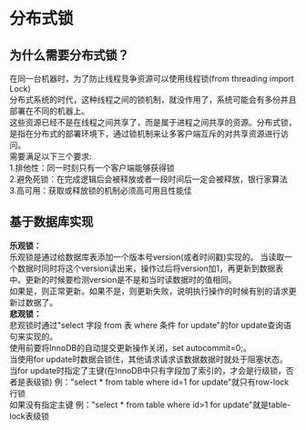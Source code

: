 # 分布式锁
## 为什么需要分布式锁？
在同一台机器时，为了防止线程竞争资源可以使用线程锁(from threading import Lock)  
分布式系统的时代，这种线程之间的锁机制，就没作用了，系统可能会有多份并且部署在不同的机器上。  
这些资源已经不是在线程之间共享了，而是属于进程之间共享的资源。分布式锁，是指在分布式的部署环境下，通过锁机制来让多客户端互斥的对共享资源进行访问。  
需要满足以下三个要求:  
1.排他性：同一时刻只有一个客户端能够获得锁  
2.避免死锁：在完成逻辑后会被释放或者一段时间后一定会被释放，银行家算法  
3.高可用：获取或释放锁的机制必须高可用且性能佳  
## 基于数据库实现
**乐观锁：**    
乐观锁是通过给数据库表添加一个版本号version(或者时间戳)实现的。
当读取一个数据时同时将这个version读出来，操作过后将version加1，再更新到数据表中。更新的时候要检测version是不是和当时读数据时的值相同。  
如果是，则正常更新。如果不是，则更新失败，说明执行操作的时候有别的请求更新过数据了。  
**悲观锁：**   
悲观锁时通过"select 字段 from 表 where 条件 for update"的for update查询语句来实现的。  
使用前要将InnoDB的自动提交更新操作关闭，set autocommit=0;。  
当使用for update时数据会锁住，其他请求请求该数据数据时就处于阻塞状态。
当for update时指定了主键(在InnoDB中只有字段加了索引的，才会是行级锁，否者是表级锁) 例："select * from table where id=1 for update"就只有row-lock行锁  
如果没有指定主键 例："select * from table where id>1 for update"就是table-lock表级锁
